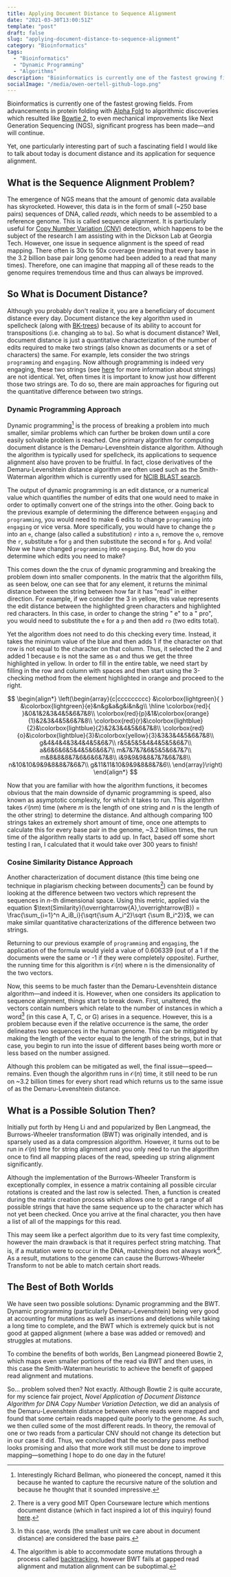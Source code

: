 ```yaml
---
title: Applying Document Distance to Sequence Alignment
date: "2021-03-30T13:00:51Z"
template: "post"
draft: false
slug: "applying-document-distance-to-sequence-alignment"
category: "Bioinformatics"
tags:
  - "Bioinformatics"
  - "Dynamic Programming"
  - "Algorithms"
description: "Bioinformatics is currently one of the fastest growing fields. From advancements in protein folding with Alpha Fold to algorithmic discoveries which resulted like Bowtie 2, to even mechanical improvements like Next Generation Sequencing (NGS), significant progress has been made—and will continue."
socialImage: "/media/owen-oertell-github-logo.png"
---
```


  Bioinformatics is currently one of the fastest growing fields. From advancements in protein folding with [Alpha Fold](https://deepmind.com/blog/article/alphafold-a-solution-to-a-50-year-old-grand-challenge-in-biology) to algorithmic discoveries which resulted like [Bowtie 2](https://www.ncbi.nlm.nih.gov/pmc/articles/PMC3322381/), to even mechanical improvements like Next Generation Sequencing (NGS), significant progress has been made&mdash;and will continue.

  Yet, one particularly interesting part of such a fascinating field I would like to talk about today is document distance and its application for sequence alignment.

## What is the Sequence Alignment Problem?

The emergence of NGS means that the amount of genomic data available has skyrocketed. However, this data is in the form of small (~250 base pairs) sequences of DNA, called *reads*,  which needs to be assembled to a reference genome. This is called sequence alignment. It is particularly useful for [Copy Number Variation (CNV)](https://www.genome.gov/genetics-glossary/Copy-Number-Variation) detection, which happens to be the subject of the research I am assisting with in the Dickson Lab at Georgia Tech. However, one issue in sequence alignment is the speed of read mapping. There often is 30x to 50x coverage (meaning that every base in the 3.2 billion base pair long genome had been added to a read that many times). Therefore, one can imagine that mapping all of these reads to the genome requires tremendous time and thus can always be improved.

## So What is Document Distance?

  Although you probably don't realize it, you are a beneficiary of document distance every day. Document distance the key algorithm used in spellcheck (along with [BK-trees](https://en.wikipedia.org/wiki/BK-tree)) because of its ability to account for transpositions (i.e. changing `ab` to `ba`).  So what is document distance? Well, document distance is just a quantitative characterization of the number of edits required to make two strings (also known as documents or a set of characters) the same. For example, lets consider the two strings `programming` and `engaging`. Now although programming is indeed very engaging, these two strings (see [here](https://en.wikipedia.org/wiki/String_(computer_science)) for more information about strings) are not identical. Yet, often times it is important to know just how different those two strings are. To do so, there are main approaches for figuring out the quantitative difference between two strings.

### Dynamic Programming Approach

  Dynamic programming[^1] is the process of breaking a problem into much smaller, similar problems which can further be broken down until a core easily solvable problem is reached. One primary algorithm for computing document distance is the Demaru-Levenshtein distance algorithm. Although the algorithm is typically used for spellcheck, its applications to sequence alignment also have proven to be fruitful. In fact, close derivatives of the Demaru-Levenshtein distance algorithm are often used such as the Smith-Waterman algorithm which is currently used for [NCIB BLAST search](https://blast.ncbi.nlm.nih.gov/Blast.cgi). 

  The output of dynamic programming is an edit distance, or a numerical value which quantifies the number of edits that one would need to make in order to optimally convert one of the strings into the other. Going back to the previous example of determining the difference between `engaging` and `programming`, you would need to make 6 edits to change `programming` into `engaging` or vice versa. More specifically, you would have to change the `p` into an `e`, change (also called a substitution) `r` into a `n`, remove the `o`, remove the `r`, substitute `m` for `g` and then substitute the second `m` for `g`. And voila! Now we have changed `programming` into `engaging`. But, how do you determine which edits you need to make?

  This comes down the the crux of dynamic programming and breaking the problem down into smaller components. In the matrix that the algorithm fills, as seen below, one can see that for any element, it returns the minimal distance between the string between how far it has "read" in either direction. For example, if we consider the 3 in yellow, this value represents the edit distance between the highlighted green characters and highlighted red characters. In this case, in order to change the string " e" to a " pro", you would need to substitute the `e` for a `p` and then add `ro` (two edits total).

  Yet the algorithm does not need to do this checking every time. Instead, it takes the minimum value of the blue and then adds 1 if the character on that row is not equal to the character on that column. Thus, it selected the 2 and added 1 because `e` is not the same as `o` and thus we get the three highlighted in yellow. In order to fill in the entire table, we need start by filling in the row and column with spaces and then start using the 3-checking method from the element highlighted in orange and proceed to the right.

$$
\begin{align*}
\left(\begin{array}{c|ccccccccc}
 &\colorbox{lightgreen}{ } &\colorbox{lightgreen}{e}&n&g&a&g&i&n&g\\
\hline
 \colorbox{red}{ }&0&1&2&3&4&5&6&7&8\\
\colorbox{red}{p}&1&\colorbox{orange}{1}&2&3&4&5&6&7&8\\
\colorbox{red}{r}&\colorbox{lightblue}{2}&\colorbox{lightblue}{2}&2&3&4&5&6&7&8\\
\colorbox{red}{o}&\colorbox{lightblue}{3}&\colorbox{yellow}{3}&3&3&4&5&6&7&8\\
g&4&4&4&3&4&4&5&6&7\\
r&5&5&5&4&4&5&5&6&7\\
a&6&6&6&5&4&5&6&6&7\\
m&7&7&7&6&5&5&6&7&7\\
m&8&8&8&7&6&6&6&7&8\\
i&9&9&9&8&7&7&6&7&8\\
n&10&10&9&9&8&8&7&6&7\\
g&11&11&10&9&9&8&8&7&6\\
\end{array}\right) \end{align*}
$$

  Now that you are familiar with how the algorithm functions, it becomes obvious that the main downside of dynamic programming is speed, also known as asymptotic complexity, for which it takes to run. This algorithm takes $\mathcal{O}(nm)$ time (where $m$ is the length of one string and $n$ is the length of the other string) to determine the distance. And although comparing 100 strings takes an extremely short amount of time, once one attempts to calculate this for every base pair in the genome, ~3.2 billion times, the run time of the algorithm really starts to add up. In fact, based off some short testing I ran, I calculated that it would take over 300 years to finish!

### Cosine Similarity Distance Approach

  Another characterization of document distance (this time being one technique in plagiarism checking between documents[^2]) can be found by looking at the difference between two vectors which represent the sequences in $n$-th dimensional space. Using this metric, applied via the equation $\text{Similarity}(\overrightarrow{A},\overrightarrow{B}) = \frac{\sum_{i=1}^n A_iB_i}{\sqrt{\sum A_i^2}\sqrt {\sum B_i^2}}$, we can make similar quantitative characterizations of the difference between two strings.

  Returning to our previous example of `programming` and `engaging`, the application of the formula would yield a value of 0.606339 (out of a 1 if the documents were the same or -1 if they were completely opposite). Further, the running time for this algorithm is $\mathcal{O}(n)$ where n is the dimensionality of the two vectors.

  Now, this seems to be much faster than the Demaru-Levenshtein distance algorithm&mdash;and indeed it is. However, when one considers its application to sequence alignment, things start to break down. First, unaltered, the vectors contain numbers which relate to the number of instances in which a word[^4] (in this case A, T, C, or G) arises in a sequence. However, this is a problem because even if the relative occurrence is the same, the order delineates two sequences in the human genome. This can be mitigated by making the length of the vector equal to the length of the strings, but in that case, you begin to run into the issue of different bases being worth more or less based on the number assigned.

  Although this problem can be mitigated as well, the final issue&mdash;speed&mdash;remains. Even though the algorithm runs in $\mathcal{O}(n)$ time, it still need to be run on ~3.2 billion times for every short read which returns us to the same issue of as the Demaru-Levenshtein distance.

## What is a Possible Solution Then?

  Initially put forth by Heng Li and and popularized by Ben Langmead, the Burrows-Wheeler transformation (BWT) was originally intended, and is sparsely used as a data compression algorithm. However, it turns out to be run in $\mathcal{O}(n)$ time for string alignment and you only need to run the algorithm once to find all mapping places of the read, speeding up string alignment significantly. 

  Although the implementation of the Burrows-Wheeler Transform is exceptionally complex, in essence a matrix containing all possible circular rotations is created and the last row is selected. Then, a function is created during the matrix creation process which allows one to get a range of all possible strings that have the same sequence up to the character which has not yet been checked. Once you arrive at the final character, you then have a list of all of the mappings for this read.

  This may seem like a perfect algorithm due to its very fast time complexity, however the main drawback is that it requires perfect string matching. That is, if a mutation were to occur in the DNA, matching does not always work[^3]. As a result, mutations to the genome can cause the Burrows-Wheeler Transform to not be able to match certain short reads.

## The Best of Both Worlds

  We have seen two possible solutions: Dynamic programming and the BWT. Dynamic programming (particularly Demaru-Levenshtein) being very good at accounting for mutations as well as insertions and deletions while taking a long time to complete, and the BWT which is extremely quick but is not good at gapped alignment (where a base was added or removed) and struggles at mutations.

  To combine the benefits of both worlds, Ben Langmead pioneered Bowtie 2, which maps even smaller portions of the read via BWT and then uses, in this case the Smith-Waterman heuristic to achieve the benefit of gapped read alignment and mutations.

  So... problem solved then? Not exactly. Although Bowtie 2 is quite accurate, for my science fair project, *Novel Application of Document Distance Algorithm for DNA Copy Number Variation Detection*, we did an analysis of the Demaru-Levenshtein distance between where reads were mapped and found that some certain reads mapped quite poorly to the genome. As such, we then culled some of the most different reads. In theory, the removal of one or two reads from a particular CNV should not change its detection but in our case it did. Thus, we concluded that the secondary pass method looks promising and also that more work still must be done to improve mapping&mdash;something I hope to do one day in the future!

[^1]: Interestingly Richard Bellman, who pioneered the concept, named it this because he wanted to capture the recursive nature of the solution and because he thought that it sounded impressive.
[^2]: There is a very good MIT Open Courseware lecture which mentions document distance (which in fact inspired a lot of this inquiry) found [here](https://ocw.mit.edu/courses/electrical-engineering-and-computer-science/6-006-introduction-to-algorithms-fall-2011/lecture-videos/lecture-2-models-of-computation-document-distance/).
[^3]: The algorithm is able to accommodate some mutations through a process called [backtracking](https://en.wikipedia.org/wiki/Backtracking), however BWT fails at gapped read alignment and mutation alignment can be suboptimal.
[^4]: In this case, words (the smallest unit we care about in document distance) are considered the base pairs.
